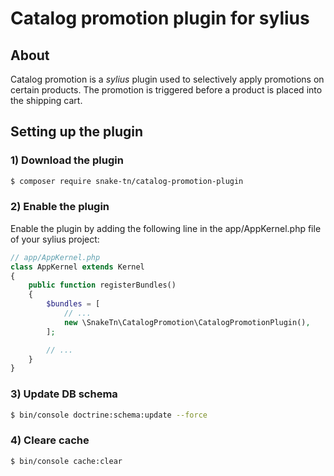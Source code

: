 # Catalog promotion plugin for sylius #

## About ##
Catalog promotion is a *sylius* plugin used to selectively apply promotions on certain products.
The promotion is triggered before a product is placed into the shipping cart.

## Setting up the plugin ##

### 1) Download the plugin ### 
```bash
$ composer require snake-tn/catalog-promotion-plugin

```
### 2) Enable the plugin ###
Enable the plugin by adding the following line in the app/AppKernel.php file of your sylius project:

```php
// app/AppKernel.php
class AppKernel extends Kernel
{
    public function registerBundles()
    {
        $bundles = [
            // ...
            new \SnakeTn\CatalogPromotion\CatalogPromotionPlugin(),
        ];

        // ...
    }
}
```
### 3) Update DB schema ###
```bash
$ bin/console doctrine:schema:update --force

```

### 4) Cleare cache ###
```bash
$ bin/console cache:clear

```